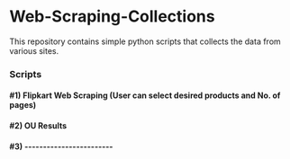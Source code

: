 # Web-Scraping-Collections
This repository contains simple python scripts that collects the data from various sites.

### Scripts
#### #1) Flipkart Web Scraping (User can select desired products and No. of pages)
#### #2) OU Results 
#### #3) ------------------------
